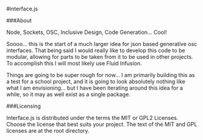 #interface.js

###About

Node, Sockets, OSC, Inclusive Design, Code Generation...  Cool!

Soooo... this is the start of a much larger idea for json based generative osc interfaces. That being said I would really like to develop this code to be modular, allowing for parts to be taken from it to be used in other projects.  To accomplish this I will most likely use Fluid Infusion.

Things are going to be super rough for now... I am primarily building this as a test for a school project, and it is going to look absolutely nothing like what I am envisioning... but I have been iterating around this idea for a while, so it may as well exist as a single package.

###Licensing

Interface.js is distributed under the terms the MIT or GPL2 Licenses. Choose the license that best suits your project. The text of the MIT and GPL licenses are at the root directory. 
